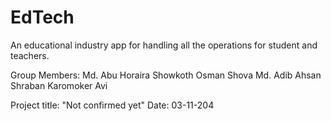 # EdTech
An educational industry app for handling all the operations for student and teachers. 

Group Members:
Md. Abu Horaira
Showkoth Osman Shova
Md. Adib Ahsan
Shraban Karomoker Avi

Project title: "Not confirmed yet"
Date: 03-11-204
